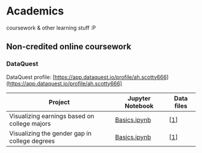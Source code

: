 # Academics
coursework &amp; other learning stuff :P

## Non-credited online coursework

### DataQuest

DataQuest profile: [https://app.dataquest.io/profile/ah.scotty666](https://app.dataquest.io/profile/ah.scotty666)

|__Project__|__Jupyter Notebook__|__Data files__|
|-|-|-|
|Visualizing earnings based on college majors|[Basics.ipynb](./MOOC/Guided_Project_-Visualizing_Earnings_Based_On_College_Majors/Basics.ipynb)|\[[1](./MOOC/Guided_Project_-_Visualizing_Earnings_Based_On_College_Majors/recent-grads.csv)\]|
|Visualizing the gender gap in college degrees|[Basics.ipynb](./MOOC/Guided_Project_-_Visualizing_The_Gender_Gap_In_College_Degrees/Basics.ipynb)|\[[1](./MOOC/Guided_Project_-_Visualizing_The_Gender_Gap_In_College_Degrees/percent-bachelors-degrees-women-usa.csv)\]|
